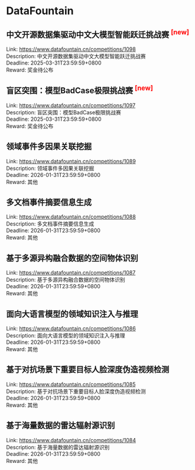# DataFountain



## 中文开源数据集驱动中文大模型智能跃迁挑战赛 <sup style="color:red">[new]<sup>  

Link: https://www.datafountain.cn/competitions/1098  
Description: 中文开源数据集驱动中文大模型智能跃迁挑战赛  
Deadline: 2025-03-31T23:59:59+0800  
Reward: 奖金待公布  


## 盲区突围：模型BadCase极限挑战赛 <sup style="color:red">[new]<sup>  

Link: https://www.datafountain.cn/competitions/1097  
Description: 盲区突围：模型BadCase极限挑战赛  
Deadline: 2025-03-31T23:59:59+0800  
Reward: 奖金待公布  


## 领域事件多因果关联挖掘

Link: https://www.datafountain.cn/competitions/1089  
Description: 领域事件多因果关联挖掘  
Deadline: 2026-01-31T23:59:59+0800  
Reward: 其他  


## 多文档事件摘要信息生成

Link: https://www.datafountain.cn/competitions/1088  
Description: 多文档事件摘要信息生成  
Deadline: 2026-01-31T23:59:59+0800  
Reward: 其他  


## 基于多源异构融合数据的空间物体识别

Link: https://www.datafountain.cn/competitions/1087  
Description: 基于多源异构融合数据的空间物体识别  
Deadline: 2026-01-31T23:59:59+0800  
Reward: 其他  


## 面向大语言模型的领域知识注入与推理

Link: https://www.datafountain.cn/competitions/1086  
Description: 面向大语言模型的领域知识注入与推理  
Deadline: 2026-01-31T23:59:59+0800  
Reward: 其他  


## 基于对抗场景下重要目标人脸深度伪造视频检测

Link: https://www.datafountain.cn/competitions/1085  
Description: 基于对抗场景下重要目标人脸深度伪造视频检测  
Deadline: 2026-01-31T23:59:59+0800  
Reward: 其他  


## 基于海量数据的雷达辐射源识别

Link: https://www.datafountain.cn/competitions/1084  
Description: 基于海量数据的雷达辐射源识别  
Deadline: 2026-01-31T23:59:59+0800  
Reward: 其他  

